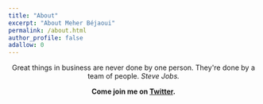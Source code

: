 ```yaml
---
title: "About"
excerpt: "About Meher Béjaoui"
permalink: /about.html
author_profile: false
adallow: 0
---
```


<p align="center"> Great things in business are never done by one person. They're done by a team of people. <i>Steve Jobs.</i>  </p>
<p align="center"><b>Come join me on <a href="https://twitter.com/meher_bejaoui">Twitter</a>.</b></p>